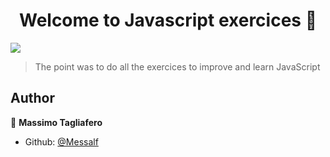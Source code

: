<h1 align="center">Welcome to Javascript exercices 👋</h1>
<p>
  <img src="https://img.shields.io/badge/version-1.0-blue.svg?cacheSeconds=2592000" />
</p>

> The point was to do all the exercices to improve and learn JavaScript

## Author

👤 **Massimo Tagliafero**

* Github: [@Messalf](https://github.com/Messalf)
